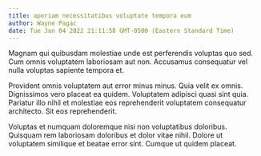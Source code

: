 ```yaml
---
title: aperiam necessitatibus voluptate tempora eum
author: Wayne Pagac
date: Tue Jan 04 2022 21:11:58 GMT-0500 (Eastern Standard Time)
---
```

Magnam qui quibusdam molestiae unde est perferendis voluptas quo sed. Cum omnis voluptatem laboriosam aut non. Accusamus consequatur vel nulla voluptas sapiente tempora et.

 Provident omnis voluptatem aut error minus minus. Quia velit ex omnis. Dignissimos vero placeat ea quidem. Voluptatem adipisci quasi sint quia. Pariatur illo nihil et molestiae eos reprehenderit voluptatem consequatur architecto. Sit eos reprehenderit.

 Voluptas et numquam doloremque nisi non voluptatibus doloribus. Quisquam rem laboriosam doloribus et dolor vitae nihil. Dolore ut voluptatem similique et beatae error sint. Cumque ut quidem placeat.